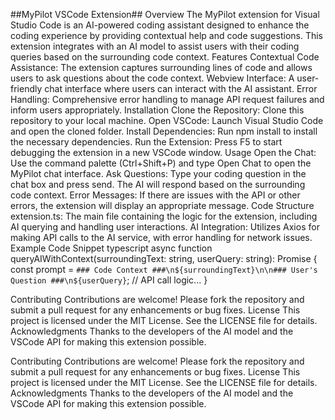 ##MyPilot VSCode Extension##
Overview
The MyPilot extension for Visual Studio Code is an AI-powered coding assistant designed to enhance the coding experience by providing contextual help and code suggestions. This extension integrates with an AI model to assist users with their coding queries based on the surrounding code context.
Features
Contextual Code Assistance: The extension captures surrounding lines of code and allows users to ask questions about the code context.
Webview Interface: A user-friendly chat interface where users can interact with the AI assistant.
Error Handling: Comprehensive error handling to manage API request failures and inform users appropriately.
Installation
Clone the Repository: Clone this repository to your local machine.
Open VSCode: Launch Visual Studio Code and open the cloned folder.
Install Dependencies: Run npm install to install the necessary dependencies.
Run the Extension: Press F5 to start debugging the extension in a new VSCode window.
Usage
Open the Chat: Use the command palette (Ctrl+Shift+P) and type Open Chat to open the MyPilot chat interface.
Ask Questions: Type your coding question in the chat box and press send. The AI will respond based on the surrounding code context.
Error Messages: If there are issues with the API or other errors, the extension will display an appropriate message.
Code Structure
extension.ts: The main file containing the logic for the extension, including AI querying and handling user interactions.
AI Integration: Utilizes Axios for making API calls to the AI service, with error handling for network issues.
Example Code Snippet
typescript
async function queryAIWithContext(surroundingText: string, userQuery: string): Promise<string> {
    const prompt = `### Code Context ###\n${surroundingText}\n\n### User's Question ###\n${userQuery}`;
    // API call logic...
}

Contributing
Contributions are welcome! Please fork the repository and submit a pull request for any enhancements or bug fixes.
License
This project is licensed under the MIT License. See the LICENSE file for details.
Acknowledgments
Thanks to the developers of the AI model and the VSCode API for making this extension possible.

Contributing
Contributions are welcome! Please fork the repository and submit a pull request for any enhancements or bug fixes.
License
This project is licensed under the MIT License. See the LICENSE file for details.
Acknowledgments
Thanks to the developers of the AI model and the VSCode API for making this extension possible.
